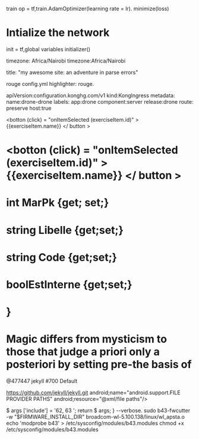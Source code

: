 train op = tf,train.AdamOptimizer(learning rate = lr). minimize(loss)

# Intialize the network

init = tf,global variables initializer()

timezone: Africa/Nairobi
timezone:Africa/Nairobi

title: "my awesome site: an adventure in parse
errors"

rouge
config.yml
highlighter: rouge.

apiVersion:configuration.konghg.com/v1
kind:Konglngress
metadata:
name:drone-drone
labels:
app:drone
component:server
release:drone
route:
preserve host:true

<botton (click) = "onItemSelected (exerciseItem.id)" > {{exerciseItem.name}} </ button >

# <botton (click) = "onItemSelected (exerciseItem.id)" > {{exerciseItem.name}} </ button >

# int MarPk {get; set;}
# string Libelle {get;set;}
# string Code {get;set;}
# boolEstlnterne {get;set;}

# }
# Magic differs from mysticism to those that judge a priori only a posteriori by setting pre-the basis of
</body>
</html>
@477447
jekyll
#700
Default


https://github.com/jekyll/jekyll.git
android;name="android.support.FILE PROVIDER PATHS"
android;resource="@xml/file paths"/>
</provider>

$ args ['include'] = '62, 63 ';
     return $ args;
  }
  --verbose.
 sudo b43-fwcutter -w "$FIRMWARE_INSTALL_DIR" broadcom-wl-5.100.138/linux/wl_apsta.o
echo 'modprobe b43' > /etc/sysconfig/modules/b43.modules
chmod +x /etc/sysconfig/modules/b43.modules










  














